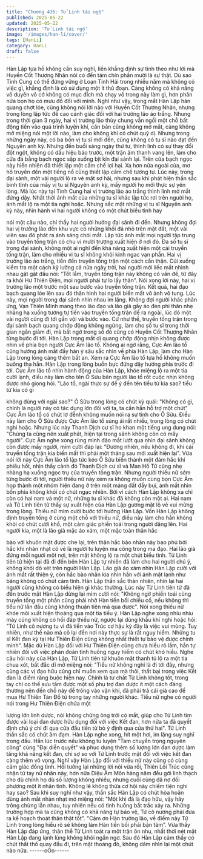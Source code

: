```yaml
---
title: "Chương 436: Tử Linh tái ngộ"
published: 2025-05-22
updated: 2025-05-22
description: 'Tử Linh tái ngộ'
image: '/images/han-li/cover/'
tags: [HanLi]
category: HanLi
draft: false
---
```


Hàn Lập tựa hồ không cần suy nghĩ, liền khẳng định sự tình theo
như lời mà Huyền Cốt Thượng Nhân nói có đến tám chín phần
mười là sự thật. Dù sao Tinh Cung có thể đứng vững ở Loạn Tinh
Hải trong nhiều năm mà không có việc gì, khẳng định là có sử
dụng một ít thủ đoạn. Càng không có khả năng vô duyên vô cớ
không có mục đích mà chạy vô trong này làm gì, hơn phân nửa
bọn họ có mưu đồ đối với mình.
Nghĩ như vậy, trong mắt Hàn Lập hàn quang chợt lóe, cũng không
nói lời nào với Huyền Cốt Thượng Nhân, nhưng trong lòng lập tức
đề cao cảnh giác đối với hai trưởng lão áo trắng.
Nhung trong thời gian 3 ngày, hai vị trưởng lão thủy chung vẫn
ngồi một chỗ bất động tiến vào quá trình luyện khí, căn bản cũng
không mở mắt, càng không mở miệng nói một lời nào, làm cho
không khí có chút quỷ dị.
Nhưng trong những ngày này, có ba bốn vị tu sĩ mới đến, cũng
không có tu sĩ nào đạt đến Nguyên anh kỳ. Nhưng đến buổi sáng
ngày thứ tư, thình lình có sự thay đổi đột ngột, không có dấu hiệu
báo trước, một trận âm thanh vang lên, làm cho cửa đá bằng
bạch ngọc sập xuống bịt kín đại sảnh lại. Trên cửa bạch ngọc này
hiển nhiên đã thiết lập một cấm chế lợi hại. Xa hơn nữa ngoài
cửa, mơ hồ truyền đến một tiếng nổ cũng thiết lập cấm chế tương
tự.
Lúc này, trong đại sảnh, một vài người lộ ra vẻ mặt sợ hãi, nhưng
sau khi phát hiện thần sắc bình tĩnh của mấy vị tu sĩ Nguyên anh
kỳ, mấy người họ mới thực sự yên lòng. Mà lúc này tại Tinh Cung
hai vị trưởng lão áo trắng thình lình mở mắt đứng dậy. Nhất thời
ánh mắt của những tu sĩ khác lập tức rơi trên người họ, ánh mắt
lộ ra một tia nghi hoặc. Nhưng sắc mặt những vị tu sĩ Nguyên anh
kỳ này, nhìn hành vi hai người không có một chút biểu tình hay

nói một câu nào, chỉ thấy hai người hướng đại sãnh đi đến.
Nhưng không đợi hai vị trưởng lão đến khu vực có những khối đá
nhỏ trên mặt đất, một vài viên sau đó phát ra ánh sáng chói mắt.
Lập tức ánh mắt mọi người tập trung vào truyền tống trận có chu
vi mười trượng xuất hiện ở nơi đó. Đa số tu sĩ trong đại sảnh,
không một ai nghĩ đến khả năng xuất hiện một cái truyền tống
trận, làm cho nhiều vi tu sĩ không khỏi kinh ngac vạn phần. Hai vị
trưởng lão áo trắng, tiến đến truyền tống trận một cách cẩn thận.
Cúi xuống kiểm tra một cách kỹ lưỡng cả nửa ngày trời, hai người
mới liếc mắt nhình nhau gật gật đầu nói:
"Tốt lắm, truyền tống trận này không có vấn đề, từ đây ra khỏi Hư
Thiên Điện, mọi người phải tự lo lấy thân".
Nói xong lời này, hai vị trưởng lão một trước một sau bước vào
truyền tống trận. Kết quả, hai đạo bạch quang lóe lên sau đó thân
hình hai người biến mất vô ảnh vô tung. Lúc này, mọi người trong
đại sảnh nhìn nhau im lặng. Không đợi người khác phản ứng,
Vạn Thiên Minh mang theo lão đạo và lão già gầy áo đen phi thân
nhẹ nhàng hạ xuống tương tự tiến vào truyền tống trận để ra
ngoài, lúc đó một vài người cũng đi tới gần vội vã bước vào.
Cứ như thế, truyền tống trận trong đại sảnh bạch quang chớp
động không ngừng, làm cho số tu sĩ trong thời gian ngắn giảm đi,
mà bất ngờ trong số đó cũng có Huyền Cốt Thượng Nhân từng
bước đi tới.
Hàn Lập trong mắt dị quang chớp động nhịn không được nhìn về
phía bọn người Cực Âm lão tổ. Không ai ngờ rằng, Cực Âm lão tổ
cũng hướng ánh mắt đầy hàn ý sâu sắc nhìn về phía Hàn Lập,
làm cho Hàn Lập trong lòng càng thêm bất an. Xem ra Cực Âm
lão tổ tựa hồ không muốn buông tha hắn. Hàn Lập trong lòng
buồn bực đứng dậy hướng phía trước đi tới.
Cực Âm lão tổ nhìn hành động của Hàn Lập, khóe miệng lộ ra
một tia cười lạnh, điều này làm cho tên Ô Sửu bên người lão tổ
rốt cuộc nhịn không được nhỏ giọng hỏi.
"Lão tổ, ngài thực sự để ý đến tên tiểu tử kia sao? tiểu tử kia có gì

không đúng với ngài sao?"
Ô Sửu trong lòng có chút kỳ quái:
"Không có gì, chính là người này có tác dụng lớn đối với ta, ta cần
hắn hỗ trợ một chút"
Cực Âm lão tổ có chút lơ đễnh không muốn nói ra sự tình cho Ô
Sửu. Điều này làm cho Ô Sửu được Cực Âm lão tổ sủng ái rất
nhiều, trong lòng có chút nghi hoặc.
Nhưng lúc này Thanh Dịch cư sĩ ho khan một tiếng ung dung nói:
"Chúng ta cũng nên xuất phát, hiện tại trong sảnh không còn có
mấy người".
Cực Âm nghe xong rùng mình đảo mắt lướt qua nhìn đại sãnh
không còn được mấy người, mỉm cười đáp lại:
"Đương nhiên, nếu không đi, khi cái truyền tống trận kia biến mất
thì phải một tháng sau mới xuất hiện lại".
Vừa nói lời này Cực Âm lão tổ lập tức kéo Ô Sửu biến thành một
đám hắc khí phiêu hốt, nhìn thấy cảnh đó Thanh Dịch cư sĩ và
Man Hồ Tử cũng nhẹ nhàng hạ xuống ngọc trụ của truyền tống
trận.
Nhưng người thiếu nữ sớm từng bước đi tới, người thiếu nữ này
xem ra không muốn cùng bọn Cực Âm họp thành một nhóm hiện
đang ở trên một mảng đất đầy bụi, ánh mắt nhìn bốn phía không
khỏi có chút ngạc nhiên. Bởi vì cách Hàn Lập không xa chỉ còn có
hai nam và một nữ, những tu sĩ khác đã không còn một ai.
Hai nam và Tử Linh tiên tử thấy sự xuất hiện của Hàn Lập gương
mặt lộ vẻ vui mừng trong lòng. Thiếu nữ mỉm cười bước tới
hướng Hàn Lập. Vốn Hàn Lập không định truyền tống ở cùng một
chỗ với thiếu nữ, điều này làm cho hắn không khỏi có chút cười
khổ, một cảm giác phiền toái trong người dâng lên.
Hai người kia, một là lão già mặc áo xám, một mặc toàn thân hắc

bào với khuôn mặt được che lại, trên thân hắc bào nhân này bao
phủ bởi hắc khí nhàn nhạt có vẻ là người tu luyện ma công trong
ma đạo. Hai lão già đứng mỗi người một nơi, trên mặt không lộ ra
một chút biểu tình. Tử Linh tiên tử hiện tại đã đi đến bên Hàn Lập
tự nhiên đã làm cho hai người chú ý, không khỏi dò xét trên
người Hàn Lập. Lão già áo xám nhìn Hàn Lập cười với ánh mắt
rất thiện ý, còn hắc bào nhân kia nhìn hắn với ánh mặt lạnh như
băng không có chút cảm tình. Hàn Lập thần sắc thản nhiên, nhìn
lại hai người cũng không có biểu hiện gì khác thường.
Lúc này Tử Linh tiên tử đã đến trước mặt Hàn Lập dừng lại mỉm
cười nói:
"Không ngờ phiền toái cùng truyền tống một phần cũng phải nhờ
Hàn tiền bối chiếu cố, nếu không thì tiểu nữ lần đầu cũng không
thuận tiện mà qua được".
Nói xong thiếu nữ khóe môi xuất hiện thoáng qua một tia tiếu ý.
Hàn Lập nghe xong nhíu nhíu mày cũng không có hồi đáp thiếu
nữ, ngược lại dùng khẩu khí nghi hoặc hỏi:
"Tử Linh cô nương tu vi đã tiến vào Trúc cơ hậu kỳ đây là việc vui
mùng. Tuy nhiên, như thế nào mà cô lại đến nơi này thực sự là rất
nguy hiểm. Những tu sĩ Kết đan kỳ tại Hư Thiên Điện cũng không
nhất thiết tự bảo vệ được chính mình".
Mặc dù Hàn Lập đối với Hư Thiên Điện cũng chưa hiểu rõ lắm,
hắn tự nhiên đối với việc phán đoán tình huống nguy hiểm có chút
khó hiểu.
Nghe câu hỏi này của Hàn Lập, Tử Linh tiên tử khuôn mặt thanh
tú lộ ra một tia chua xót, bất đắc dĩ mở miệng nói:
"Tiểu nữ không nghĩ là đi tới đây, nhưng cùng các vị đạo hữu cũng
chỉ muốn xem qua mà thôi, thất bại trong việc Kết đan là điểm
ràng buộc hiện nay. Chính là tư chất Tử Linh không tốt, trong tay
chỉ co thể sưu tầm được một số phụ trợ đan dược ít một cách
đáng thương nên đến chỗ này để trông vào vận khí, đã phải trả
cái giá cao để mua Hư Thiên Tàn Đồ từ trong tay những người
khác. Tiểu nữ nghe có người nói trong Hư Thiên Điện chứa một

lượng lớn linh dược, nói không chừng ông trời có mắt, giúp cho
Tử Linh tìm được vài loại đan dược hữu dụng đối với việc Kết đan,
hơn nữa ta đã quyết định chủ ý chỉ đi qua cửa đầu tiên từ bỏ ý
định qua cửa thứ hai".
Tử Linh thần sắc có chút ảm đạm.
Hàn Lập nghe xong, hít một hơi, im lặng suy nghĩ trong đầu. Hắn
lúc trước nếu không tu luyện "Tam chuyển trọng nguyên công"
cùng "Đại diễn quyết" và phục dụng thêm số lượng lớn đan dược
làm tăng khả năng kết đan, chỉ sợ so với Tử Linh trước mặt đối
với việc kết đan càng thêm vô vọng. Nghĩ vậy Hàn Lập đối với
thiếu nữ này cũng có cùng cảm giác đồng tình. Hồi tưởng lại
những lời nói vừa rồi, Thiên Lôi Trúc cũng nhận từ tay nữ nhân
này, hơn nữa Diệu Âm Môn hàng năm đều gởi linh thạch cho dù
chính họ dù số lượng không nhiều, nhưng cuối cùng đã nợ đối
phương một ít nhân tình. Không lẽ không thừa cơ hội này chiếm
tiện nghi hay sao?
Sau khi suy nghĩ như vậy, thần sắc Hàn Lập có chút hòa hoãn
dùng ánh mắt nhàn nhạt mở miệng nói:
"Một khi đã là đạo hữu, vậy hãy trông chừng lẫn nhau, tuy nhiên
nếu có tình huống bất trắc xảy ra. Những trường hợp mà ta cũng
không có khả năng tự bảo vệ, Tứ cô nương phải đưa ra kế hoạch
thoát thân thật tốt".
"Cảm ơn Hàn trưởng lão, về điểm này Tử Linh trong lòng hiểu rõ
sẽ không làm Hàn tiền bối phải bận tâm".
Vừa thấy Hàn Lập đáp ứng, thân thể Tử Linh toát ra một trận ôn
nhu, nhất thời nét mặt Hàn Lập đang lạnh lùng không khỏi ngẩn
ngơ. Sau đó Hàn Lập cảm thấy có chút thất thố quay đầu đi, trên
mặt thoáng đỏ, không dám nhìn lại một chút nào nữa.
------oOo------
